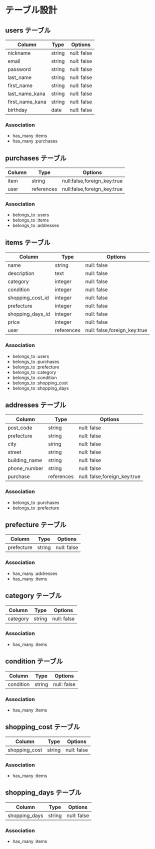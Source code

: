 # テーブル設計

## users テーブル

| Column           | Type       | Options                      |
| ---------------- | ---------- | -----------                  |
| nickname         | string     | null: false                  |
| email            | string     | null: false                  |
| password         | string     | null: false                  |
| last_name        | string     | null: false                  |
| first_name       | string     | null: false                  |
| last_name_kana   | string     | null: false                  |
| first_name_kana  | string     | null: false                  |
| birthday         | date       | null: false                  |

### Association

* has_many :items
* has_many :purchases


## purchases テーブル

| Column           | Type       | Options                      |
| ---------------- | ---------- | -----------                  |
| item             | string     | null:false,foreign_key:true  |
| user             | references | null:false,foreign_key:true  |

### Association

- belongs_to :users
- belongs_to :items
- belongs_to :addresses


## items テーブル

| Column           | Type       | Options                      |
| ---------------- | ---------- | -----------                  |
| name             | string     | null: false                  |
| description      | text       | null: false                  |
| category         | integer    | null: false                  |
| condition        | integer    | null: false                  |
| shopping_cost_id | integer    | null: false                  |
| prefecture       | integer    | null: false                  |
| shopping_days_id | integer    | null: false                  |
| price            | integer    | null: false                  |
| user             | references | null: false,foreign_key:true |

### Association

- belongs_to :users
- belongs_to :purchases
- belongs_to :prefecture
- belongs_to :category
- belongs_to :condition
- belongs_to :shopping_cost
- belongs_to :shopping_days


## addresses テーブル

| Column           | Type       | Options                      |
| ---------------- | ---------- | -----------                  |
| post_code        | string     | null: false                  |
| prefecture       | string     | null: false                  |
| city             | siring     | null: false                  |
| street           | string     | null: false                  |
| building_name    | string     | null: false                  |
| phone_number     | string     | null: false                  |
| purchase         | references | null: false,foreign_key:true |

### Association

- belongs_to :purchases
- belongs_to :prefecture


##  prefecture テーブル

| Column           | Type       | Options                      |
| ---------------- | ---------- | -----------                  |
| prefecture       | string     | null: false 

### Association

- has_many :addresses
- has_many :items


## category テーブル

| Column           | Type       | Options                      |
| ---------------- | ---------- | -----------                  |
| category         | string     | null: false  

### Association

- has_many :items



## condition テーブル

| Column           | Type       | Options                      |
| ---------------- | ---------- | -----------                  |
| condition        | string     | null: false  

### Association

- has_many :items


## shopping_cost テーブル

| Column           | Type       | Options                      |
| ---------------- | ---------- | -----------                  |
| shopping_cost    | string     | null: false  

### Association

- has_many :items


## shopping_days テーブル

| Column           | Type       | Options                      |
| ---------------- | ---------- | -----------                  |
| shopping_days    | string     | null: false  

### Association

- has_many :items
